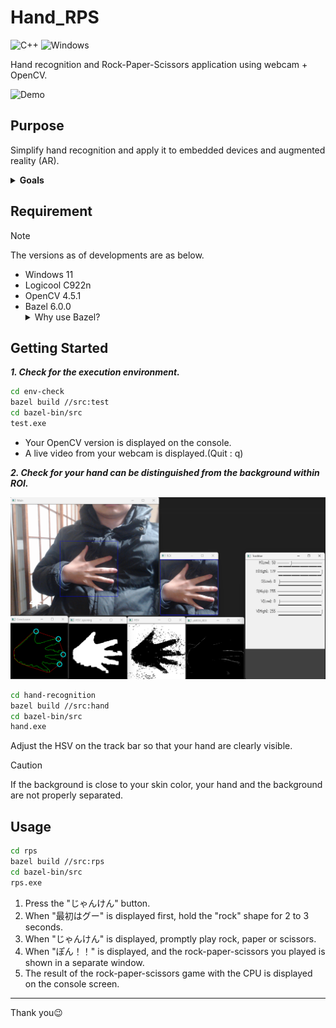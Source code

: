 # Hand_RPS

![C++](https://img.shields.io/badge/C%2B%2B-00599C?style=for-the-badge&logo=c%2B%2B&logoColor=white) ![Windows](https://img.shields.io/badge/Windows-0078D6?style=for-the-badge&logo=windows&logoColor=white)

Hand recognition and Rock-Paper-Scissors application using webcam + OpenCV.

![Demo](https://github.com/owlsdevelop/hand_rps/assets/75362440/caa4b06b-017e-4b59-89d8-ab68eeb48657)

## Purpose

Simplify hand recognition and apply it to embedded devices and augmented reality (AR).

<details>
    <summary><b>Goals</b></summary>
    <ul>
        <li>✅Check for the execution environment.</li>
        <li>✅Hand recognition</li>
        <li>✅Rock-Paper-Scissors with hand recognition(Not OOP)</li>
        <li>❌Create the button UI.</li>
    </ul>
</details>

## Requirement

> [!NOTE]
> The versions as of developments are as below.

* Windows 11
* Logicool C922n
* OpenCV 4.5.1
* Bazel  6.0.0
    <details>
        <summary>Why use Bazel?</summary>
        Because <a href="https://developers.google.com/mediapipe">MediaPipe</a> was the first tool I learned about hand recognition.<br>
        And Bazel was used as a compiler for MediaPipe.<br>
        <p>
            <br>
            <strong>
                I plan to support CMake in the future.<br>
            </strong>
            There was a problem with embedded devices (e.g. Arduino).
        </p>
    </details>

## Getting Started

***1. Check for the execution environment.***

```bash
cd env-check
bazel build //src:test
cd bazel-bin/src
test.exe
```

* Your OpenCV version is displayed on the console.
* A live video from your webcam is displayed.(Quit : q)

***2. Check for your hand can be distinguished from the background within ROI.***

![hand-result](img/hand-result.png)

```bash
cd hand-recognition
bazel build //src:hand
cd bazel-bin/src
hand.exe
```
Adjust the HSV on the track bar so that your hand are clearly visible.

> [!CAUTION]
> If the background is close to your skin color, your hand and the background are not properly separated.

## Usage

```bash
cd rps
bazel build //src:rps
cd bazel-bin/src
rps.exe
```
1. Press the "じゃんけん" button.
2. When "最初はグー" is displayed first, hold the "rock" shape for 2 to 3 seconds.
3. When "じゃんけん" is displayed, promptly play rock, paper or scissors.
4. When "ぽん！！" is displayed, and the rock-paper-scissors you played is shown in a separate window.
5. The result of the rock-paper-scissors game with the CPU is displayed on the console screen.

---

Thank you😉